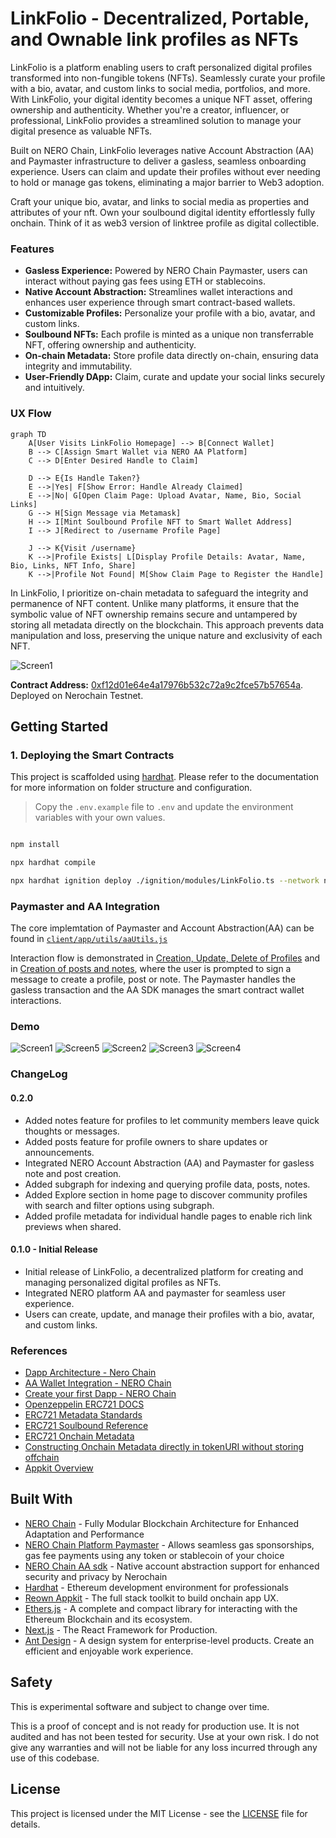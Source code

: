 # LinkFolio - Decentralized, Portable, and Ownable link profiles as NFTs

LinkFolio is a platform enabling users to craft personalized digital profiles transformed into non-fungible tokens (NFTs). Seamlessly curate your profile with a bio, avatar, and custom links to social media, portfolios, and more. With LinkFolio, your digital identity becomes a unique NFT asset, offering ownership and authenticity. Whether you're a creator, influencer, or professional, LinkFolio provides a streamlined solution to manage your digital presence as valuable NFTs.

Built on NERO Chain, LinkFolio leverages native Account Abstraction (AA) and Paymaster infrastructure to deliver a gasless, seamless onboarding experience. Users can claim and update their profiles without ever needing to hold or manage gas tokens, eliminating a major barrier to Web3 adoption.

Craft your unique bio, avatar, and links to social media as properties and attributes of your nft. Own your soulbound digital identity effortlessly fully onchain. Think of it as web3 version of linktree profile as digital collectible.

### Features

- **Gasless Experience:** Powered by NERO Chain Paymaster, users can interact without paying gas fees using ETH or stablecoins.
- **Native Account Abstraction:** Streamlines wallet interactions and enhances user experience through smart contract-based wallets.
- **Customizable Profiles:** Personalize your profile with a bio, avatar, and custom links.
- **Soulbound NFTs:** Each profile is minted as a unique non transferrable NFT, offering ownership and authenticity.
- **On-chain Metadata:** Store profile data directly on-chain, ensuring data integrity and immutability.
- **User-Friendly DApp:** Claim, curate and update your social links securely and intuitively.

### UX Flow

```mermaid
graph TD
    A[User Visits LinkFolio Homepage] --> B[Connect Wallet]
    B --> C[Assign Smart Wallet via NERO AA Platform]
    C --> D[Enter Desired Handle to Claim]

    D --> E{Is Handle Taken?}
    E -->|Yes| F[Show Error: Handle Already Claimed]
    E -->|No| G[Open Claim Page: Upload Avatar, Name, Bio, Social Links]
    G --> H[Sign Message via Metamask]
    H --> I[Mint Soulbound Profile NFT to Smart Wallet Address]
    I --> J[Redirect to /username Profile Page]

    J --> K{Visit /username}
    K -->|Profile Exists| L[Display Profile Details: Avatar, Name, Bio, Links, NFT Info, Share]
    K -->|Profile Not Found| M[Show Claim Page to Register the Handle]
```

In LinkFolio, I prioritize on-chain metadata to safeguard the integrity and permanence of NFT content. Unlike many platforms, it ensure that the symbolic value of NFT ownership remains secure and untampered by storing all metadata directly on the blockchain. This approach prevents data manipulation and loss, preserving the unique nature and exclusivity of each NFT.

![Screen1](https://github.com/user-attachments/assets/a65575d9-44bd-47df-8f95-adb19e5866e3)

**Contract Address:** [0xf12d01e64e4a17976b532c72a9c2fce57b57654a](https://testnet.neroscan.io/address/0xf12d01e64e4a17976b532c72a9c2fce57b57654a?tab=Transactions). Deployed on Nerochain Testnet.

## Getting Started

### 1. Deploying the Smart Contracts

This project is scaffolded using [hardhat](https://hardhat.org/docs). Please refer to the documentation for more information on folder structure and configuration.

> Copy the `.env.example` file to `.env` and update the environment variables with your own values.

```bash

npm install

npx hardhat compile

npx hardhat ignition deploy ./ignition/modules/LinkFolio.ts --network neroTestnet
```

### Paymaster and AA Integration

The core implemtation of Paymaster and Account Abstraction(AA) can be found in [`client/app/utils/aaUtils.js`](client/app/utils/aaUtils.js)

Interaction flow is demonstrated in [Creation, Update, Delete of Profiles](client/app/[handle]/page.client.jsx#L181) and in [Creation of posts and notes](client/app/components/ProfileCard.jsx#L62),
where the user is prompted to sign a message to create a profile, post or note. The Paymaster handles the gasless transaction and the AA SDK manages the smart contract wallet interactions.

### Demo

![Screen1](https://github.com/user-attachments/assets/a65575d9-44bd-47df-8f95-adb19e5866e3)
![Screen5](https://github.com/user-attachments/assets/9bea64a1-959d-4dca-b10f-61e0883e3a06)
![Screen2](https://github.com/user-attachments/assets/c4f57abc-856a-47e7-b801-3ca3b85b8894)
![Screen3](https://github.com/user-attachments/assets/ce2a3bef-bdfb-49c7-afa0-cf3bc0ed8dd3)
![Screen4](https://github.com/user-attachments/assets/7c915022-14be-4518-8db6-cc8a5f01968d)

### ChangeLog

#### 0.2.0

- Added notes feature for profiles to let community members leave quick thoughts or messages.
- Added posts feature for profile owners to share updates or announcements.
- Integrated NERO Account Abstraction (AA) and Paymaster for gasless note and post creation.
- Added subgraph for indexing and querying profile data, posts, notes.
- Added Explore section in home page to discover community profiles with search and filter options using subgraph.
- Added profile metadata for individual handle pages to enable rich link previews when shared.

#### 0.1.0 - Initial Release

- Initial release of LinkFolio, a decentralized platform for creating and managing personalized digital profiles as NFTs.
- Integrated NERO platform AA and paymaster for seamless user experience.
- Users can create, update, and manage their profiles with a bio, avatar, and custom links.

### References

- [Dapp Architecture - Nero Chain](https://docs.nerochain.io/en/getting-started/nero-dapp-architecture)
- [AA Wallet Integration - NERO Chain](https://docs.nerochain.io/en/tutorials/aa-wallet-integration)
- [Create your first Dapp - NERO Chain](https://docs.nerochain.io/en/tutorials/create-first-dapp)
- [Openzeppelin ERC721 DOCS](https://docs.openzeppelin.com/contracts/5.x/erc721)
- [ERC721 Metadata Standards](https://docs.opensea.io/docs/metadata-standards)
- [ERC721 Soulbound Reference](https://ethereum.stackexchange.com/a/161807)
- [ERC721 Onchain Metadata](https://andyhartnett.medium.com/solidity-tutorial-how-to-store-nft-metadata-and-svgs-on-the-blockchain-6df44314406b)
- [Constructing Onchain Metadata directly in tokenURI without storing offchain](https://stackoverflow.com/a/70924789)
- [Appkit Overview](https://docs.reown.com/appkit/overview)

## Built With

- [NERO Chain](https://nerochain.io/) - Fully Modular Blockchain Architecture for Enhanced Adaptation and Performance
- [NERO Chain Platform Paymaster](https://nerochain.io/paymaster) - Allows seamless gas sponsorships, gas fee payments using any token or stablecoin of your choice
- [NERO Chain AA sdk](https://docs.nerochain.io/en/developer-tools/user-op-sdk) - Native account abstraction support for enhanced security and privacy by Nerochain
- [Hardhat](https://hardhat.org/) - Ethereum development environment for professionals
- [Reown Appkit](https://reown.com/appkit) - The full stack toolkit to build onchain app UX.
- [Ethers.js](https://docs.ethers.io/v5/) - A complete and compact library for interacting with the Ethereum Blockchain and its ecosystem.
- [Next.js](https://nextjs.org/) - The React Framework for Production.
- [Ant Design](https://ant.design/) - A design system for enterprise-level products. Create an efficient and enjoyable work experience.

## Safety

This is experimental software and subject to change over time.

This is a proof of concept and is not ready for production use. It is not audited and has not been tested for security. Use at your own risk. I do not give any warranties and will not be liable for any loss incurred through any use of this codebase.

## License

This project is licensed under the MIT License - see the [LICENSE](LICENSE) file for details.
